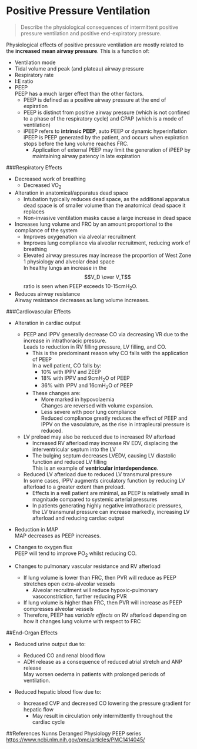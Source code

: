 # Positive Pressure Ventilation
> Describe the physiological consequences of intermittent positive pressure ventilation and positive end-expiratory pressure.

Physiological effects of positive pressure ventilation are mostly related to the **increased mean airway pressure**. This is a function of:
* Ventilation mode
* Tidal volume and peak (and plateau) airway pressure
* Respiratory rate
* I:E ratio
* PEEP  
PEEP has a much larger effect than the other factors.
    * PEEP is defined as a positive airway pressure at the end of expiration
    * PEEP is distinct from positive airway pressure (which is not confined to a phase of the respiratory cycle) and CPAP (which is a mode of ventilation)
    * iPEEP refers to **intrinsic PEEP**, auto PEEP or dynamic hyperinflation  
    iPEEP is PEEP generated by the patient, and occurs when expiration stops before the lung volume reaches FRC.
        * Application of external PEEP may limit the generation of iPEEP by maintaining airway patency in late expiration


###Respiratory Effects
* Decreased work of breathing
    * Decreased VO<sub>2</sub>
* Alteration in anatomical/apparatus dead space  
    * Intubation typically reduces dead space, as the additional apparatus dead space is of smaller volume than the anatomical dead space it replaces
    * Non-invasive ventilation masks cause a large increase in dead space
* Increases lung volume and FRC by an amount proportional to the compliance of the system
    * Improves oxygenation via alveolar recruitment
    * Improves lung compliance via alveolar recruitment, reducing work of breathing
    * Elevated airway pressures may increase the proportion of West Zone 1 physiology and alveolar dead space  
    In healthy lungs an increase in the $$V_D \over V_T$$ ratio is seen when PEEP exceeds 10-15cmH<sub>2</sub>O.
* Reduces airway resistance  
Airway resistance decreases as lung volume increases.

###Cardiovascular Effects
* Alteration in cardiac output
    * PEEP and IPPV generally decrease CO via decreasing VR due to the increase in intrathoracic pressure.    
    Leads to reduction in RV filling pressure, LV filling, and CO.
        * This is the predominant reason why CO falls with the application of PEEP  
        In a well patient, CO falls by:
            * 10% with IPPV and ZEEP
            * 18% with IPPV and 9cmH<sub>2</sub>O of PEEP
            * 36% with IPPV and 16cmH<sub>2</sub>O of PEEP
        * These changes are:
            * More marked in hypovolaemia  
            Changes are reversed with volume expansion.
            * Less severe with poor lung compliance  
            Reduced compliance greatly reduces the effect of PEEP and IPPV on the vasculature, as the rise in intrapleural pressure is reduced.
    * LV preload may also be reduced due to increased RV afterload  
        * Increased RV afterload may increase RV EDV, displacing the interventricular septum into the LV
        * The bulging septum decreases LVEDV, causing LV diastolic function and reduced LV filling  
        This is an example of **ventricular interdependence**.
    * Reduced LV afterload due to reduced LV transmural pressure  
    In some cases, IPPV augments circulatory function by reducing LV afterload to a greater extent than preload. 
        * Effects in a well patient are minimal, as PEEP is relatively small in magnitude compared to systemic arterial pressures
        * In patients generating highly negative intrathoracic pressures, the LV transmural pressure can increase markedly, increasing LV afterload and reducing cardiac output


* Reduction in MAP  
MAP decreases as PEEP increases.


* Changes to oxygen flux  
PEEP will tend to improve PO<sub>2</sub> whilst reducing CO.


* Changes to pulmonary vascular resistance and RV afterload
    * If lung volume is lower than FRC, then PVR will reduce as PEEP stretches open extra-alveolar vessels
        * Alveolar recruitment will reduce hypoxic-pulmonary vasoconstriction, further reducing PVR
    * If lung volume is higher than FRC, then PVR will increase as PEEP compresses alveolar vessels
    * Therefore, PEEP has *variable effects* on RV afterload depending on how it changes lung volume with respect to FRC



##End-Organ Effects
* Reduced urine output due to:
    * Reduced CO and renal blood flow
    * ADH release as a consequence of reduced atrial stretch and ANP release  
    May worsen oedema in patients with prolonged periods of ventilation.


* Reduced hepatic blood flow due to:
    * Increased CVP and decreased CO lowering the pressure gradient for hepatic flow
        * May result in circulation only intermittently throughout the cardiac cycle


##References
Nunns
Deranged Physiology PEEP series
https://www.ncbi.nlm.nih.gov/pmc/articles/PMC1414045/